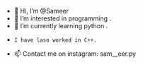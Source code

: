 - 👋 Hi, I’m @Sameer
- 👀 I’m interested in programming .
- 🌱 I’m currently learning python .
-     I have laso worked in C++.
- 📫 Contact me on instagram: sam__eer.py

<!---
Sameer20689/Sameer20689 is a ✨ special ✨ repository because its `README.md` (this file) appears on your GitHub profile.
You can click the Preview link to take a look at your changes.
--->
